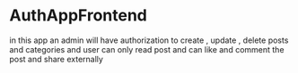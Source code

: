 # AuthAppFrontend
in this app an admin will have authorization to create , update , delete posts and categories and user can only read post and can like and comment the post and share externally 
